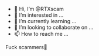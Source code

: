 - 👋 Hi, I’m @RTXscam
- 👀 I’m interested in ...
- 🌱 I’m currently learning ...
- 💞️ I’m looking to collaborate on ...
- 📫 How to reach me ...

<!---
RTXscam/RTXscam is a ✨ special ✨ repository because its `README.md` (this file) appears on your GitHub profile.
You can click the Preview link to take a look at your changes.
--->Fuck scammers🖕
